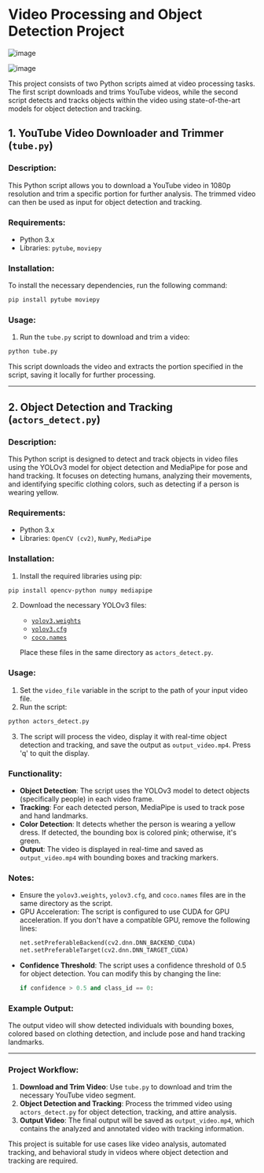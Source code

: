 # Video Processing and Object Detection Project
![image](https://github.com/user-attachments/assets/50f061df-36cc-4397-b9e7-cd06132054e2)

![image](https://github.com/user-attachments/assets/cf9f4d6b-3e6d-4bbf-9c22-dda803d9f605)

This project consists of two Python scripts aimed at video processing tasks. The first script downloads and trims YouTube videos, while the second script detects and tracks objects within the video using state-of-the-art models for object detection and tracking.

## 1. YouTube Video Downloader and Trimmer (`tube.py`)

### Description:
This Python script allows you to download a YouTube video in 1080p resolution and trim a specific portion for further analysis. The trimmed video can then be used as input for object detection and tracking.

### Requirements:
- Python 3.x
- Libraries: `pytube`, `moviepy`

### Installation:
To install the necessary dependencies, run the following command:
```bash
pip install pytube moviepy
```

### Usage:
1. Run the `tube.py` script to download and trim a video:
```bash
python tube.py
```

This script downloads the video and extracts the portion specified in the script, saving it locally for further processing.

---

## 2. Object Detection and Tracking (`actors_detect.py`)

### Description:
This Python script is designed to detect and track objects in video files using the YOLOv3 model for object detection and MediaPipe for pose and hand tracking. It focuses on detecting humans, analyzing their movements, and identifying specific clothing colors, such as detecting if a person is wearing yellow.

### Requirements:
- Python 3.x
- Libraries: `OpenCV (cv2)`, `NumPy`, `MediaPipe`

### Installation:
1. Install the required libraries using pip:
```bash
pip install opencv-python numpy mediapipe
```

2. Download the necessary YOLOv3 files:
   - [`yolov3.weights`](https://pjreddie.com/media/files/yolov3.weights)
   - [`yolov3.cfg`](https://github.com/pjreddie/darknet/blob/master/cfg/yolov3.cfg)
   - [`coco.names`](https://github.com/pjreddie/darknet/blob/master/data/coco.names)

   Place these files in the same directory as `actors_detect.py`.

### Usage:
1. Set the `video_file` variable in the script to the path of your input video file.
2. Run the script:
```bash
python actors_detect.py
```
3. The script will process the video, display it with real-time object detection and tracking, and save the output as `output_video.mp4`. Press 'q' to quit the display.

### Functionality:
- **Object Detection**: The script uses the YOLOv3 model to detect objects (specifically people) in each video frame.
- **Tracking**: For each detected person, MediaPipe is used to track pose and hand landmarks.
- **Color Detection**: It detects whether the person is wearing a yellow dress. If detected, the bounding box is colored pink; otherwise, it's green.
- **Output**: The video is displayed in real-time and saved as `output_video.mp4` with bounding boxes and tracking markers.

### Notes:
- Ensure the `yolov3.weights`, `yolov3.cfg`, and `coco.names` files are in the same directory as the script.
- GPU Acceleration: The script is configured to use CUDA for GPU acceleration. If you don't have a compatible GPU, remove the following lines:
  ```python
  net.setPreferableBackend(cv2.dnn.DNN_BACKEND_CUDA)
  net.setPreferableTarget(cv2.dnn.DNN_TARGET_CUDA)
  ```
- **Confidence Threshold**: The script uses a confidence threshold of 0.5 for object detection. You can modify this by changing the line:
  ```python
  if confidence > 0.5 and class_id == 0:
  ```

### Example Output:
The output video will show detected individuals with bounding boxes, colored based on clothing detection, and include pose and hand tracking landmarks.

---

### Project Workflow:
1. **Download and Trim Video**: Use `tube.py` to download and trim the necessary YouTube video segment.
2. **Object Detection and Tracking**: Process the trimmed video using `actors_detect.py` for object detection, tracking, and attire analysis.
3. **Output Video**: The final output will be saved as `output_video.mp4`, which contains the analyzed and annotated video with tracking information.

This project is suitable for use cases like video analysis, automated tracking, and behavioral study in videos where object detection and tracking are required.
